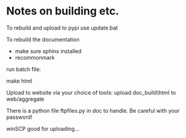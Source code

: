 # Notes on building etc.

To rebuild and upload to pypi use update.bat

To rebuild the documentation

* make sure sphinx installed
* recommonmark

run batch file:

make html

Upload to website via your choice of tools: upload doc\_build\html to web/aggregate

There is a python file ftpfiles.py in doc to handle. Be careful with your password!

winSCP good for uploading...


